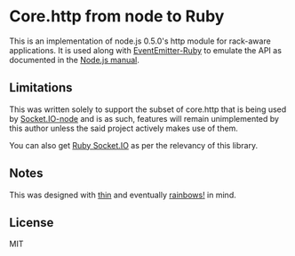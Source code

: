 # Core.http from node to Ruby
This is an implementation of node.js 0.5.0's http module for rack-aware applications. It is used along with
[EventEmitter-Ruby](https://github.com/Oblong/EventEmitter-Ruby) to emulate the API as documented in the
[Node.js manual](http://nodejs.org/docs/v0.5.0/api/http.html).

## Limitations
This was written solely to support the subset of core.http that is being used by [Socket.IO-node](https://github.com/LearnBoost/socket.io) and
is as such, features will remain unimplemented by this author unless the said project actively makes use of them.

You can also get [Ruby Socket.IO](https://github.com/Oblong/Socket.io-Ruby) as per the relevancy of this library.

## Notes
This was designed with [thin](http://code.macournoyer.com/thin/) and eventually [rainbows!](http://rainbows.rubyforge.org/) in mind.

## License
MIT
